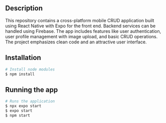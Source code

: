 ## Description

This repository contains a cross-platform mobile CRUD application built using React Native with Expo for the front end. 
Backend services can be handled using Firebase. The app includes features like user authentication, user profile management with image upload, and basic CRUD operations. 
The project emphasizes clean code and an attractive user interface.

## Installation

```bash
# Install node modules
$ npm install
```

## Running the app

```bash
# Runs the application
$ npx expo start
$ expo start
$ npm start
```





